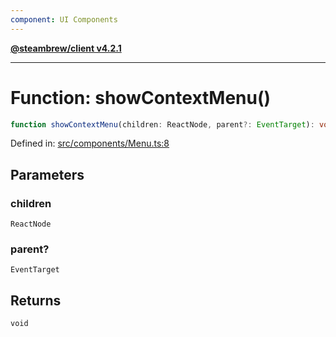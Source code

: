 ```yaml
---
component: UI Components
---
```


[**@steambrew/client v4.2.1**](../README.md)

***

# Function: showContextMenu()

```ts
function showContextMenu(children: ReactNode, parent?: EventTarget): void
```

Defined in: [src/components/Menu.ts:8](https://github.com/SteamClientHomebrew/SDK/blob/main/typescript-packages/client/src/components/Menu.ts#L8)

## Parameters

### children

`ReactNode`

### parent?

`EventTarget`

## Returns

`void`
